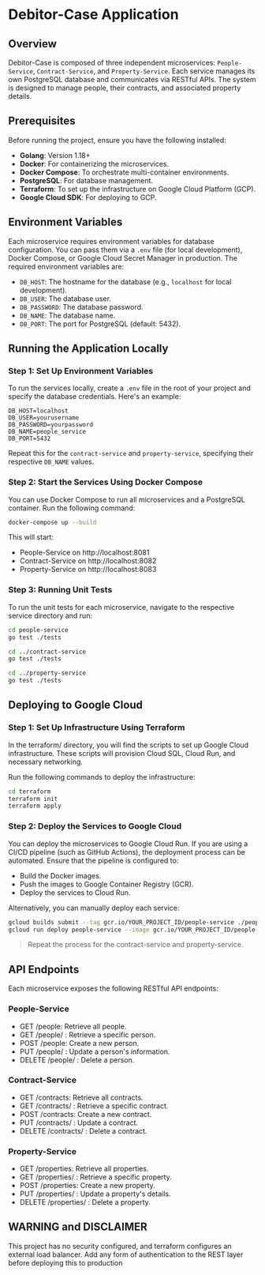 # Debitor-Case Application

## Overview

Debitor-Case is composed of three independent microservices: `People-Service`, `Contract-Service`, and `Property-Service`. Each service manages its own PostgreSQL database and communicates via RESTful APIs. The system is designed to manage people, their contracts, and associated property details.

## Prerequisites

Before running the project, ensure you have the following installed:

- **Golang**: Version 1.18+
- **Docker**: For containerizing the microservices.
- **Docker Compose**: To orchestrate multi-container environments.
- **PostgreSQL**: For database management.
- **Terraform**: To set up the infrastructure on Google Cloud Platform (GCP).
- **Google Cloud SDK**: For deploying to GCP.


## Environment Variables

Each microservice requires environment variables for database configuration. You can pass them via a `.env` file (for local development), Docker Compose, or Google Cloud Secret Manager in production. The required environment variables are:

- `DB_HOST`: The hostname for the database (e.g., `localhost` for local development).
- `DB_USER`: The database user.
- `DB_PASSWORD`: The database password.
- `DB_NAME`: The database name.
- `DB_PORT`: The port for PostgreSQL (default: 5432).

## Running the Application Locally

### Step 1: Set Up Environment Variables

To run the services locally, create a `.env` file in the root of your project and specify the database credentials. Here's an example:

```
DB_HOST=localhost 
DB_USER=yourusername 
DB_PASSWORD=yourpassword 
DB_NAME=people_service 
DB_PORT=5432
```


Repeat this for the `contract-service` and `property-service`, specifying their respective `DB_NAME` values.

### Step 2: Start the Services Using Docker Compose

You can use Docker Compose to run all microservices and a PostgreSQL container. Run the following command:

```bash
docker-compose up --build
```
This will start:

- People-Service on http://localhost:8081
- Contract-Service on http://localhost:8082
- Property-Service on http://localhost:8083

### Step 3: Running Unit Tests
To run the unit tests for each microservice, navigate to the respective service directory and run:
```bash
cd people-service
go test ./tests

cd ../contract-service
go test ./tests

cd ../property-service
go test ./tests
```

## Deploying to Google Cloud
### Step 1: Set Up Infrastructure Using Terraform
In the terraform/ directory, you will find the scripts to set up Google Cloud infrastructure. These scripts will provision Cloud SQL, Cloud Run, and necessary networking.

Run the following commands to deploy the infrastructure:
```bash
cd terraform
terraform init
terraform apply
```

### Step 2: Deploy the Services to Google Cloud
You can deploy the microservices to Google Cloud Run. If you are using a CI/CD pipeline (such as GitHub Actions), the deployment process can be automated. Ensure that the pipeline is configured to:

- Build the Docker images.
- Push the images to Google Container Registry (GCR).
- Deploy the services to Cloud Run.

Alternatively, you can manually deploy each service:

```bash
gcloud builds submit --tag gcr.io/YOUR_PROJECT_ID/people-service ./people-service
gcloud run deploy people-service --image gcr.io/YOUR_PROJECT_ID/people-service --platform managed --region us-central1
```

> Repeat the process for the contract-service and property-service.

## API Endpoints
Each microservice exposes the following RESTful API endpoints:

### People-Service
- GET /people: Retrieve all people.
- GET /people/
: Retrieve a specific person.
- POST /people: Create a new person.
- PUT /people/
: Update a person's information.
- DELETE /people/
: Delete a person.
### Contract-Service
- GET /contracts: Retrieve all contracts.
- GET /contracts/
: Retrieve a specific contract.
- POST /contracts: Create a new contract.
- PUT /contracts/
: Update a contract.
- DELETE /contracts/
: Delete a contract.
### Property-Service
- GET /properties: Retrieve all properties.
- GET /properties/
: Retrieve a specific property.
- POST /properties: Create a new property.
- PUT /properties/
: Update a property's details.
- DELETE /properties/
: Delete a property.


## WARNING and DISCLAIMER
This project has no security configured, and terraform configures an external load balancer.
Add any form of authentication to the REST layer before deploying this to production

